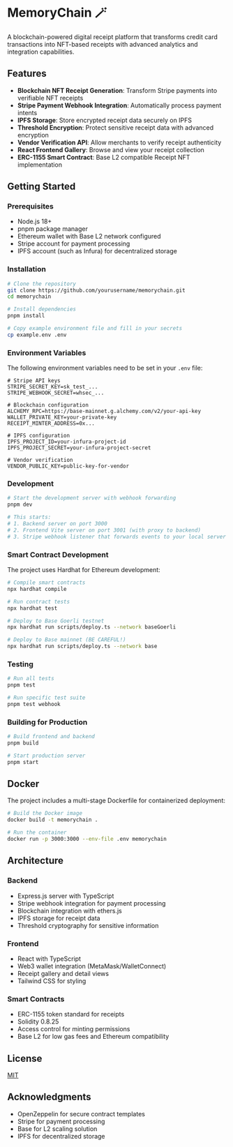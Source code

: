 # MemoryChain 🪄

A blockchain-powered digital receipt platform that transforms credit card transactions into NFT-based receipts with advanced analytics and integration capabilities.

## Features

- **Blockchain NFT Receipt Generation**: Transform Stripe payments into verifiable NFT receipts
- **Stripe Payment Webhook Integration**: Automatically process payment intents
- **IPFS Storage**: Store encrypted receipt data securely on IPFS
- **Threshold Encryption**: Protect sensitive receipt data with advanced encryption
- **Vendor Verification API**: Allow merchants to verify receipt authenticity
- **React Frontend Gallery**: Browse and view your receipt collection
- **ERC-1155 Smart Contract**: Base L2 compatible Receipt NFT implementation

## Getting Started

### Prerequisites

- Node.js 18+
- pnpm package manager
- Ethereum wallet with Base L2 network configured
- Stripe account for payment processing
- IPFS account (such as Infura) for decentralized storage

### Installation

```bash
# Clone the repository
git clone https://github.com/yourusername/memorychain.git
cd memorychain

# Install dependencies
pnpm install

# Copy example environment file and fill in your secrets
cp example.env .env
```

### Environment Variables

The following environment variables need to be set in your `.env` file:

```
# Stripe API keys
STRIPE_SECRET_KEY=sk_test_...
STRIPE_WEBHOOK_SECRET=whsec_...

# Blockchain configuration
ALCHEMY_RPC=https://base-mainnet.g.alchemy.com/v2/your-api-key
WALLET_PRIVATE_KEY=your-private-key
RECEIPT_MINTER_ADDRESS=0x...

# IPFS configuration
IPFS_PROJECT_ID=your-infura-project-id
IPFS_PROJECT_SECRET=your-infura-project-secret

# Vendor verification
VENDOR_PUBLIC_KEY=public-key-for-vendor
```

### Development

```bash
# Start the development server with webhook forwarding
pnpm dev

# This starts:
# 1. Backend server on port 3000
# 2. Frontend Vite server on port 3001 (with proxy to backend)
# 3. Stripe webhook listener that forwards events to your local server
```

### Smart Contract Development

The project uses Hardhat for Ethereum development:

```bash
# Compile smart contracts
npx hardhat compile

# Run contract tests
npx hardhat test

# Deploy to Base Goerli testnet
npx hardhat run scripts/deploy.ts --network baseGoerli

# Deploy to Base mainnet (BE CAREFUL!)
npx hardhat run scripts/deploy.ts --network base
```

### Testing

```bash
# Run all tests
pnpm test

# Run specific test suite
pnpm test webhook
```

### Building for Production

```bash
# Build frontend and backend
pnpm build

# Start production server
pnpm start
```

## Docker

The project includes a multi-stage Dockerfile for containerized deployment:

```bash
# Build the Docker image
docker build -t memorychain .

# Run the container
docker run -p 3000:3000 --env-file .env memorychain
```

## Architecture

### Backend

- Express.js server with TypeScript
- Stripe webhook integration for payment processing
- Blockchain integration with ethers.js
- IPFS storage for receipt data
- Threshold cryptography for sensitive information

### Frontend

- React with TypeScript
- Web3 wallet integration (MetaMask/WalletConnect)
- Receipt gallery and detail views
- Tailwind CSS for styling

### Smart Contracts

- ERC-1155 token standard for receipts
- Solidity 0.8.25
- Access control for minting permissions
- Base L2 for low gas fees and Ethereum compatibility

## License

[MIT](LICENSE)

## Acknowledgments

- OpenZeppelin for secure contract templates
- Stripe for payment processing
- Base for L2 scaling solution
- IPFS for decentralized storage